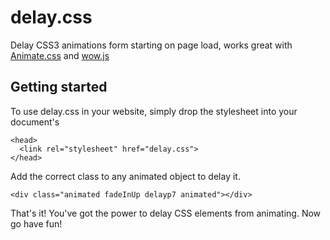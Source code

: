 delay.css
=========

Delay CSS3 animations form starting on page load, works great with [Animate.css][1] and [wow.js][2] 


Getting started
---------------

To use delay.css in your website, simply drop the stylesheet into your document's <head>

    <head>
      <link rel="stylesheet" href="delay.css">
    </head>

Add the correct class to any animated object to delay it.

    <div class="animated fadeInUp delayp7 animated"></div>

That's it! You've got the power to delay CSS elements from animating. Now go have fun! 


  [1]: https://github.com/daneden/animate.css
  [2]: https://github.com/matthieua/WOW
